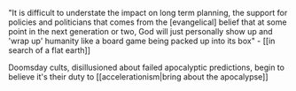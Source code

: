 "It is difficult to understate the impact on long term planning, the support for policies and politicians that comes from the [evangelical] belief that at some point in the next generation or two, God will just personally show up and 'wrap up' humanity like a board game being packed up into its box" - [[in search of a flat earth]]

Doomsday cults, disillusioned about failed apocalyptic predictions, begin to believe it's their duty to [[accelerationism|bring about the apocalypse]]
